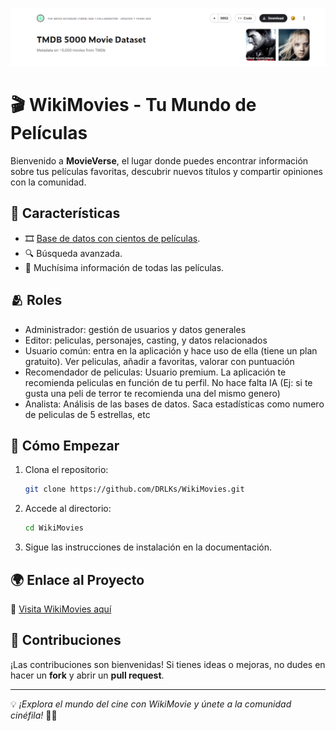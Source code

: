 ![Banner DataSet](assets/readme/banner.png)

# 🎬 WikiMovies - Tu Mundo de Películas

Bienvenido a **MovieVerse**, el lugar donde puedes encontrar información sobre tus películas favoritas, descubrir nuevos títulos y compartir opiniones con la comunidad.

## 📌 Características
- 🎞️ [Base de datos con cientos de películas](https://www.kaggle.com/datasets/tmdb/tmdb-movie-metadata?resource=download&select=tmdb_5000_movies.csv).
- 🔍 Búsqueda avanzada.
- 📖 Muchísima información de todas las películas.

## 🫂​ Roles
- Administrador: gestión de usuarios y datos generales
- Editor: peliculas, personajes, casting, y datos relacionados
- Usuario común: entra en la aplicación y hace uso de ella (tiene un plan gratuito). Ver peliculas, añadir a favoritas, valorar con puntuación
- Recomendador de peliculas: Usuario premium. La aplicación te recomienda peliculas en función de tu perfil. No hace falta IA (Ej: si te gusta una peli de terror te recomienda una del mismo genero)
- Analista: Análisis de las bases de datos. Saca estadísticas como numero de peliculas de 5 estrellas, etc

## 🚀 Cómo Empezar
1. Clona el repositorio:
   ```bash
   git clone https://github.com/DRLKs/WikiMovies.git
   ```
2. Accede al directorio:
   ```bash
   cd WikiMovies
   ```
3. Sigue las instrucciones de instalación en la documentación.

## 🌍 Enlace al Proyecto
🔗 [Visita WikiMovies aquí]()

## 🤝 Contribuciones
¡Las contribuciones son bienvenidas! Si tienes ideas o mejoras, no dudes en hacer un **fork** y abrir un **pull request**.

---

💡 _¡Explora el mundo del cine con WikiMovie y únete a la comunidad cinéfila!_ 🎥🍿
